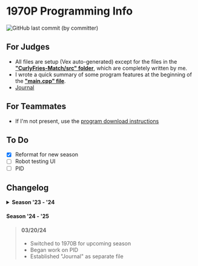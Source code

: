 # 1970P Programming Info

![GitHub last commit (by committer)](https://img.shields.io/github/last-commit/CurlyFries1970/CurlyFries-Match)

## For Judges
- All files are setup (Vex auto-generated) except for the files in the **["CurlyFries-Match/src" folder](https://github.com/CurlyFries1970/1970R-Programs/tree/main/CurlyFries-Match/src "Click to view online copy")**, which are completely written by me.
- I wrote a quick summary of some program features at the beginning of the **["main.cpp" file](https://github.com/CurlyFries1970/1970R-Programs/blob/main/CurlyFries-Match/src/main.cpp "Click to view online copy")**.
- [Journal](https://github.com/CurlyFries1970/1970R-Programs/blob/main/journal.md)

## For Teammates
- If I'm not present, use the [program download instructions](https://github.com/CurlyFries1970/1970R-Programs/wiki/Download-Instructions)

## To Do

- [X] Reformat for new season
- [ ] Robot testing UI
- [ ] PID

## Changelog
<details>
<summary> <b> Season '23 - '24 </b> </summary>

> #### 01/27/24 
> - Published program to Github
> - Added README

> #### 01/30/24
> - Added controller display
> - Tweaked palettes

> #### 02/16/24
> - Added skills auton

> #### 02/17/24
> - Redid comments
> - Added wing controls

> #### 02/23/24
> - Changed wings to Pneumatics
> - Added Skills auton to main program auton selector
> - Began replacing inheritance with composition for UI library

> #### 02/27/24
> - Improved far auton

> #### 03/06/24
> - Improved skills auton

> #### 03/09/24
> - '23 - '24 Season ended 
</details>

#### Season '24 - '25

> #### 03/20/24
> - Switched to 1970B for upcoming season
> - Began work on PID
> - Established "Journal" as separate file
